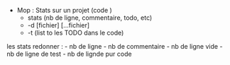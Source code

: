 + Mop : Stats sur un projet (code )
    - stats (nb de ligne, commentaire, todo, etc)
    - -d [fichier] [...fichier]
    - -t (list to les TODO dans le code)

les stats redonner :
    - nb de ligne
    - nb de commentaire
    - nb de ligne vide
    - nb de ligne de test
    - nb de lignde pur code

